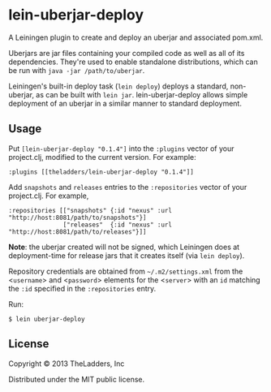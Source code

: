 # lein-uberjar-deploy
  
A Leiningen plugin to create and deploy an uberjar and associated pom.xml.

Uberjars are jar files containing your compiled code as well as all of its dependencies. They're used to enable standalone distributions, which can be run with `java -jar /path/to/uberjar`.

Leiningen's built-in deploy task (`lein deploy`) deploys a standard, non-uberjar, as can be built with `lein jar`. lein-uberjar-deploy allows simple deployment of an uberjar in a similar manner to standard deployment.

        
## Usage
  
Put `[lein-uberjar-deploy "0.1.4"]` into the `:plugins` vector of your project.clj, modified to the
current version. For example:

    :plugins [[theladders/lein-uberjar-deploy "0.1.4"]]

  
Add `snapshots` and `releases` entries to the `:repositories` vector of your project.clj. For example,

    :repositories [["snapshots" {:id "nexus" :url "http://host:8081/path/to/snapshots"}]
                   ["releases"  {:id "nexus" :url "http://host:8081/path/to/releases"}]]

**Note**: the uberjar created will not be signed, which Leiningen does at deployment-time for release jars that it creates itself (via `lein deploy`).

Repository credentials are obtained from `~/.m2/settings.xml` from the &lt;`username`&gt; and &lt;`password`&gt; elements for the &lt;`server`&gt; with an `id` matching the `:id` specified in the `:repositories` entry.
    
Run:

    $ lein uberjar-deploy

## License

Copyright © 2013 TheLadders, Inc

Distributed under the MIT public license.

